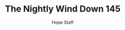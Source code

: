 ---
image: /assets/img/nwd/145_nwd_psalm_62_1_esv.png
title: The Nightly Wind Down 145
categories:
  - The Nightly Wind Down
author: Hope Staff
notes: The Nightly Wind Down 145
embed: >-
  EMBED_GOES_HERE
transcript: >-
  SOME LINES OF TEXT START HERE
---